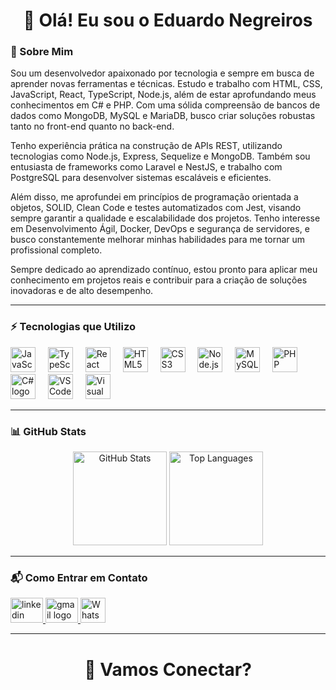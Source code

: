 <h1 align="center">👋 Olá! Eu sou o Eduardo Negreiros</h1>

### 🌟 Sobre Mim
Sou um desenvolvedor apaixonado por tecnologia e sempre em busca de aprender novas ferramentas e técnicas. Estudo e trabalho com HTML, CSS, JavaScript, React, TypeScript, Node.js, além de estar aprofundando meus conhecimentos em C# e PHP. Com uma sólida compreensão de bancos de dados como MongoDB, MySQL e MariaDB, busco criar soluções robustas tanto no front-end quanto no back-end.

Tenho experiência prática na construção de APIs REST, utilizando tecnologias como Node.js, Express, Sequelize e MongoDB. Também sou entusiasta de frameworks como Laravel e NestJS, e trabalho com PostgreSQL para desenvolver sistemas escaláveis e eficientes.

Além disso, me aprofundei em princípios de programação orientada a objetos, SOLID, Clean Code e testes automatizados com Jest, visando sempre garantir a qualidade e escalabilidade dos projetos. Tenho interesse em Desenvolvimento Ágil, Docker, DevOps e segurança de servidores, e busco constantemente melhorar minhas habilidades para me tornar um profissional completo.

Sempre dedicado ao aprendizado contínuo, estou pronto para aplicar meu conhecimento em projetos reais e contribuir para a criação de soluções inovadoras e de alto desempenho.

---

### ⚡ Tecnologias que Utilizo
<div align="left">
  <img src="https://cdn.jsdelivr.net/gh/devicons/devicon/icons/javascript/javascript-original.svg" height="40" alt="JavaScript logo" />
  <img width="12" />
  <img src="https://cdn.jsdelivr.net/gh/devicons/devicon/icons/typescript/typescript-original.svg" height="40" alt="TypeScript logo" />
  <img width="12" />
  <img src="https://cdn.jsdelivr.net/gh/devicons/devicon/icons/react/react-original.svg" height="40" alt="React logo" />
  <img width="12" />
  <img src="https://cdn.jsdelivr.net/gh/devicons/devicon/icons/html5/html5-original.svg" height="40" alt="HTML5 logo" />
  <img width="12" />
  <img src="https://cdn.jsdelivr.net/gh/devicons/devicon/icons/css3/css3-original.svg" height="40" alt="CSS3 logo" />
  <img width="12" />
  <img src="https://cdn.jsdelivr.net/gh/devicons/devicon/icons/nodejs/nodejs-original.svg" height="40" alt="Node.js logo" />
  <img width="12" />
  <img src="https://cdn.jsdelivr.net/gh/devicons/devicon/icons/mysql/mysql-original.svg" height="40" alt="MySQL logo" />
  <img width="12" />
  <img src="https://cdn.jsdelivr.net/gh/devicons/devicon/icons/php/php-original.svg" height="40" alt="PHP logo" />
  <img width="12" />
  <img src="https://cdn.jsdelivr.net/gh/devicons/devicon/icons/csharp/csharp-original.svg" height="40" alt="C# logo" />
  <img width="12" />
  <img src="https://cdn.jsdelivr.net/gh/devicons/devicon/icons/vscode/vscode-original.svg" height="40" alt="VSCode logo" />
  <img width="12" />
  <img src="https://cdn.jsdelivr.net/gh/devicons/devicon/icons/visualstudio/visualstudio-plain.svg" height="40" alt="Visual Studio logo" />
</div>

---

### 📊 GitHub Stats
<div align="center">
  <img src="https://github-readme-stats.vercel.app/api?username=EduardoSilvaNegreiros&show_icons=true&include_all_commits=true&count_private=true&theme=vue&hide_border=false" height="150" alt="GitHub Stats" />
  <img src="https://github-readme-stats.vercel.app/api/top-langs?username=EduardoSilvaNegreiros&layout=compact&theme=vue&hide_border=false" height="150" alt="Top Languages" />
</div>

---

### 📬 Como Entrar em Contato
<div align="left">
  <a href="https://www.linkedin.com/in/eduardonegreiross" target="_blank">
    <img src="https://raw.githubusercontent.com/maurodesouza/profile-readme-generator/master/src/assets/icons/social/linkedin/default.svg" width="52" height="40" alt="linkedin logo" />
  </a>
  <a href="mailto:edunegreiross@gmail.com" target="_blank">
    <img src="https://raw.githubusercontent.com/maurodesouza/profile-readme-generator/master/src/assets/icons/social/gmail/default.svg" width="52" height="40" alt="gmail logo" />
  </a>
  <a href="https://wa.me/5511992252201" target="_blank">
    <img src="https://img.icons8.com/color/48/000000/whatsapp.png" width="40" alt="WhatsApp logo" />
  </a>
</div>

---

<h1 align="center">🚀 Vamos Conectar?</h1>
